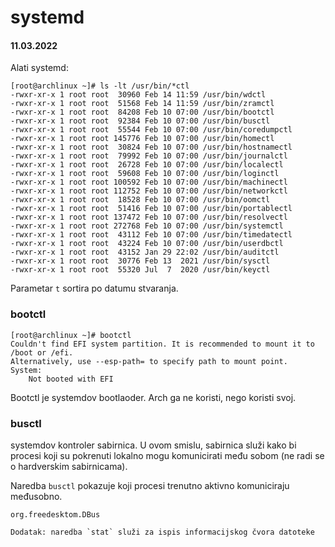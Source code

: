 # systemd

#### 11.03.2022

Alati systemd:

```shell
[root@archlinux ~]# ls -lt /usr/bin/*ctl
-rwxr-xr-x 1 root root  30960 Feb 14 11:59 /usr/bin/wdctl
-rwxr-xr-x 1 root root  51568 Feb 14 11:59 /usr/bin/zramctl
-rwxr-xr-x 1 root root  84208 Feb 10 07:00 /usr/bin/bootctl
-rwxr-xr-x 1 root root  92384 Feb 10 07:00 /usr/bin/busctl
-rwxr-xr-x 1 root root  55544 Feb 10 07:00 /usr/bin/coredumpctl
-rwxr-xr-x 1 root root 145776 Feb 10 07:00 /usr/bin/homectl
-rwxr-xr-x 1 root root  30824 Feb 10 07:00 /usr/bin/hostnamectl
-rwxr-xr-x 1 root root  79992 Feb 10 07:00 /usr/bin/journalctl
-rwxr-xr-x 1 root root  26728 Feb 10 07:00 /usr/bin/localectl
-rwxr-xr-x 1 root root  59608 Feb 10 07:00 /usr/bin/loginctl
-rwxr-xr-x 1 root root 100592 Feb 10 07:00 /usr/bin/machinectl
-rwxr-xr-x 1 root root 112752 Feb 10 07:00 /usr/bin/networkctl
-rwxr-xr-x 1 root root  18528 Feb 10 07:00 /usr/bin/oomctl
-rwxr-xr-x 1 root root  51416 Feb 10 07:00 /usr/bin/portablectl
-rwxr-xr-x 1 root root 137472 Feb 10 07:00 /usr/bin/resolvectl
-rwxr-xr-x 1 root root 272768 Feb 10 07:00 /usr/bin/systemctl
-rwxr-xr-x 1 root root  43112 Feb 10 07:00 /usr/bin/timedatectl
-rwxr-xr-x 1 root root  43224 Feb 10 07:00 /usr/bin/userdbctl
-rwxr-xr-x 1 root root  43152 Jan 29 22:02 /usr/bin/auditctl
-rwxr-xr-x 1 root root  30776 Feb 13  2021 /usr/bin/sysctl
-rwxr-xr-x 1 root root  55320 Jul  7  2020 /usr/bin/keyctl
```

Parametar `t` sortira po datumu stvaranja. 

### bootctl

```shell
[root@archlinux ~]# bootctl
Couldn't find EFI system partition. It is recommended to mount it to /boot or /efi.
Alternatively, use --esp-path= to specify path to mount point.
System:
    Not booted with EFI
```
Bootctl je systemdov bootlaoder. Arch ga ne koristi, nego koristi svoj.

### busctl

systemdov kontroler sabirnica. U ovom smislu, sabirnica služi kako bi procesi koji su pokrenuti lokalno mogu komunicirati među sobom (ne radi se o hardverskim sabirnicama). 

Naredba `busctl` pokazuje koji procesi trenutno aktivno komuniciraju međusobno.

`org.freedesktom.DBus`

```
Dodatak: naredba `stat` služi za ispis informacijskog čvora datoteke
```
